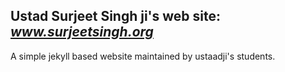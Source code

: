
## Ustad Surjeet Singh ji's web site: *www.surjeetsingh.org*

A simple jekyll based website maintained by ustaadji's students.